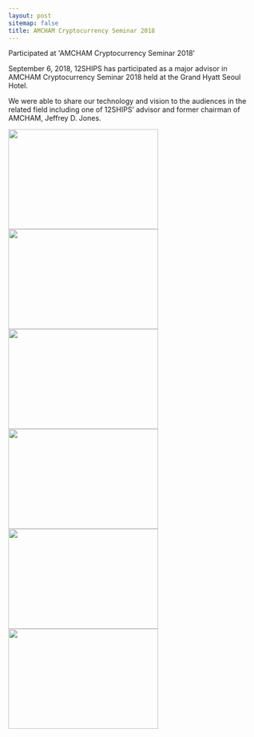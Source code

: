 ```yaml
---
layout: post
sitemap: false
title: AMCHAM Cryptocurrency Seminar 2018
---
```

Participated at 'AMCHAM Cryptocurrency Seminar 2018'

September 6, 2018, 12SHIPS has participated as a major advisor in AMCHAM Cryptocurrency Seminar 2018 held at the Grand Hyatt Seoul Hotel.

We were able to share our technology and vision to the audiences in the related field including one of 12SHIPS’ advisor and former chairman of AMCHAM, Jeffrey D. Jones.

<img class="alignnone size-medium wp-image-1646" src="https://12ships.com/wp-content/uploads/2018/09/1-3-300x200.jpg" alt="" width="300" height="200" />

<img class="alignnone size-medium wp-image-1647" src="https://12ships.com/wp-content/uploads/2018/09/2-3-300x200.jpg" alt="" width="300" height="200" />

<img class="alignnone size-medium wp-image-1648" src="https://12ships.com/wp-content/uploads/2018/09/3-3-300x200.jpg" alt="" width="300" height="200" />

<img class="alignnone size-medium wp-image-1649" src="https://12ships.com/wp-content/uploads/2018/09/4-3-300x200.jpg" alt="" width="300" height="200" />

<img class="alignnone size-medium wp-image-1650" src="https://12ships.com/wp-content/uploads/2018/09/5-1-300x200.jpg" alt="" width="300" height="200" />

<img class="alignnone size-medium wp-image-1651" src="https://12ships.com/wp-content/uploads/2018/09/6-1-300x200.jpg" alt="" width="300" height="200" />

&nbsp;
